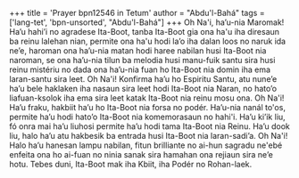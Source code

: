+++
title = 'Prayer bpn12546 in Tetum'
author = "Abdu'l-Bahá"
tags = ['lang-tet', 'bpn-unsorted', "Abdu'l-Bahá"]
+++
Oh Na'i, ha’u-nia Maromak! Ha’u hahi’i no agradese Ita-Boot, tanba Ita-Boot gia ona ha'u iha diresaun ba reinu lalehan nian, permite ona ha'u hodi la’o iha dalan loos no naruk ida ne’e, haroman ona ha’u-nia matan hodi haree nabilan husi Ita-Boot nia naroman, se ona ha’u-nia tilun ba melodia husi manu-fuik santu sira husi reinu mistériu no dada ona ha’u-nia fuan ho Ita-Boot nia domin iha ema laran-santu sira leet.
Oh Na'i! Konfirma ha’u ho Espiritu Santu, atu nune’e ha’u bele haklaken iha nasaun sira leet hodi Ita-Boot nia Naran, no hato’o liafuan-ksolok iha ema sira leet katak Ita-Boot nia reinu mosu ona.
Oh Na'i! Ha’u fraku, hakbiit ha’u ho Ita-Boot nia forsa no podér. Ha’u-nia nanál to'os, permite ha’u hodi hato’o Ita-Boot nia komemorasaun no hahi'i. Ha’u ki’ik liu, fó onra mai ha’u liuhosi permite ha’u hodi tama Ita-Boot nia Reinu. Ha’u dook liu, halo ha’u atu hakbesik ba entrada husi Ita-Boot nia laran-sadi’a.
Oh Na'i! Halo ha’u hanesan lampu nabilan, fitun brilliante no ai-hun sagradu ne'ebé enfeita ona ho ai-fuan no ninia sanak sira hamahan ona rejiaun sira ne’e hotu. Tebes duni, Ita-Boot mak iha Kbiit, iha Podér no Rohan-laek.
